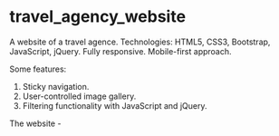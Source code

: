 # travel_agency_website
A website of a travel agence. Technologies: HTML5, CSS3, Bootstrap, JavaScript, jQuery. Fully responsive. Mobile-first approach.

Some features:
1. Sticky navigation.
2. User-controlled image gallery.
3. Filtering functionality with JavaScript and jQuery.

The website - 
